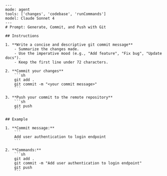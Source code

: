 ````prompt
---
mode: agent
tools: ['changes', 'codebase', 'runCommands']
model: Claude Sonnet 4
---
# Prompt: Generate, Commit, and Push with Git

## Instructions

1. **Write a concise and descriptive git commit message**
    - Summarize the changes made.
    - Use the imperative mood (e.g., "Add feature", "Fix bug", "Update docs").
    - Keep the first line under 72 characters.

2. **Commit your changes**
    ```sh
    git add .
    git commit -m "<your commit message>"
    ```

3. **Push your commit to the remote repository**
    ```sh
    git push
    ```

## Example

1. **Commit message:**
    ```
    Add user authentication to login endpoint
    ```

2. **Commands:**
    ```sh
    git add .
    git commit -m "Add user authentication to login endpoint"
    git push
    ```
